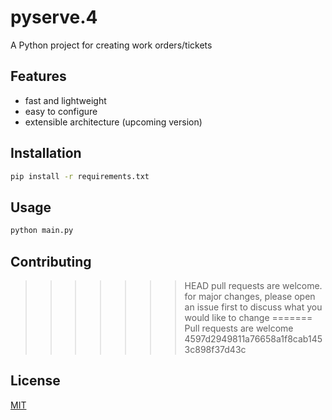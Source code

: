 # pyserve.4

A Python project for creating work orders/tickets

## Features

- fast and lightweight
- easy to configure
- extensible architecture (upcoming version)

## Installation

```bash
pip install -r requirements.txt
```

## Usage

```bash
python main.py
```

## Contributing

>>>>>>> HEAD
pull requests are welcome. for major changes, please open an issue first to discuss what you would like to change
=======
Pull requests are welcome
>>>>>>> 4597d2949811a76658a1f8cab1453c898f37d43c

## License

[MIT](LICENSE)
